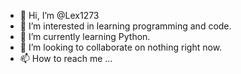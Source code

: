 - 👋 Hi, I’m @Lex1273
- 👀 I’m interested in learning programming and code.
- 🌱 I’m currently learning Python.
- 💞️ I’m looking to collaborate on nothing right now.
- 📫 How to reach me ...

<!---
Lex1273/Lex1273 is a ✨ special ✨ repository because its `README.md` (this file) appears on your GitHub profile.
You can click the Preview link to take a look at your changes.
--->
